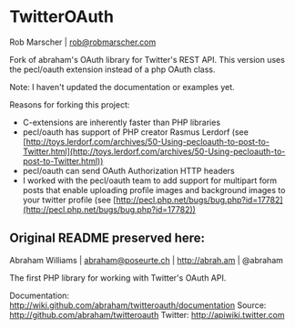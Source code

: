 TwitterOAuth
============

Rob Marscher | rob@robmarscher.com

Fork of abraham's OAuth library for Twitter's REST API. This version uses the pecl/oauth extension instead of a php OAuth class.

Note: I haven't updated the documentation or examples yet.

Reasons for forking this project:

* C-extensions are inherently faster than PHP libraries
* pecl/oauth has support of PHP creator Rasmus Lerdorf 
  (see [http://toys.lerdorf.com/archives/50-Using-pecloauth-to-post-to-Twitter.html](http://toys.lerdorf.com/archives/50-Using-pecloauth-to-post-to-Twitter.html))
* pecl/oauth can send OAuth Authorization HTTP headers
* I worked with the pecl/oauth team to add support for multipart form posts 
  that enable uploading profile images and background images to your twitter profile 
  (see [http://pecl.php.net/bugs/bug.php?id=17782](http://pecl.php.net/bugs/bug.php?id=17782))

Original README preserved here:
-------------------------------

Abraham Williams | abraham@poseurte.ch | http://abrah.am | @abraham

The first PHP library for working with Twitter's OAuth API.

Documentation: http://wiki.github.com/abraham/twitteroauth/documentation 
Source: http://github.com/abraham/twitteroauth
Twitter: http://apiwiki.twitter.com
